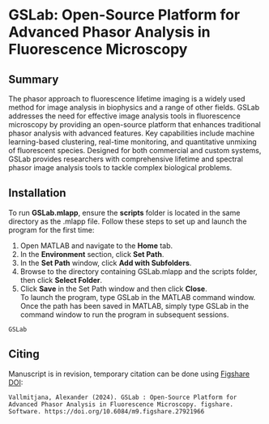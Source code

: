 # GSLab: Open-Source Platform for Advanced Phasor Analysis in Fluorescence Microscopy

## Summary

The phasor approach to fluorescence lifetime imaging is a widely used method for image analysis in biophysics and a range of other fields. GSLab addresses the need for effective image analysis tools in fluorescence microscopy by providing an open-source platform that enhances traditional phasor analysis with advanced features. Key capabilities include machine learning-based clustering, real-time monitoring, and quantitative unmixing of fluorescent species. Designed for both commercial and custom systems, GSLab provides researchers with comprehensive lifetime and spectral phasor image analysis tools to tackle complex biological problems.

## Installation
To run **GSLab.mlapp**, ensure the **scripts** folder is located in the same directory as the .mlapp file. Follow these steps to set up and launch the program for the first time:
1.	Open MATLAB and navigate to the **Home** tab.
2.	In the **Environment** section, click **Set Path**.
3.	In the **Set Path** window, click **Add with Subfolders**.
4.	Browse to the directory containing GSLab.mlapp and the scripts folder, then click **Select Folder**.
5.	Click **Save** in the Set Path window and then click **Close**.  
To launch the program, type GSLab in the MATLAB command window.
Once the path has been saved in MATLAB, simply type GSLab in the command window to run the program in subsequent sessions.
```
GSLab
```
## Citing

Manuscript is in revision, temporary citation can be done using [Figshare DOI](https://doi.org/10.6084/m9.figshare.27921966):
```
Vallmitjana, Alexander (2024). GSLab : Open-Source Platform for Advanced Phasor Analysis in Fluorescence Microscopy. figshare. Software. https://doi.org/10.6084/m9.figshare.27921966
```
